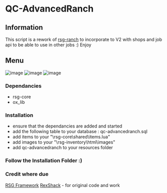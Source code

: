 # QC-AdvancedRanch

## Information

This script is a rework of [rsg-ranch](https://github.com/FreedomCore2020/rsg-ranch) to incorporate to V2 with shops and job api to be able to use in other jobs :) Enjoy

## Menu
![image](https://github.com/user-attachments/assets/30d8993c-3b18-4762-8f4a-64a0d2eba2dd)
![image](https://github.com/user-attachments/assets/d33aae40-e1ab-43d3-89a3-1268e5704503)
![image](https://github.com/user-attachments/assets/12fa7bfb-883e-4c27-97cf-f91ebb11aa8e)


### Dependancies
- rsg-core
- ox_lib

### Installation
- ensure that the dependancies are added and started
- add the following table to your database : qc-advancedranch.sql
- add items to your "\rsg-core\shared\items.lua"
- add images to your "\rsg-inventory\html\images"
- add qc-advancedranch to your resources folder

### Follow the Installation Folder :)

### Credit where due
[RSG Framework](https://github.com/Rexshack-RedM)
[RexShack](https://github.com/RexShack) - for original code and work 
